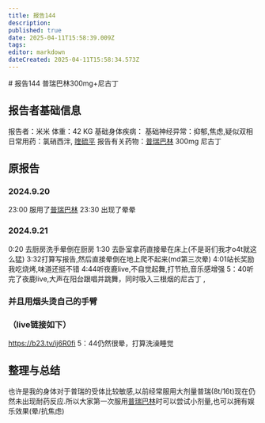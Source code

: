 ```yaml
---
title: 报告144
description: 
published: true
date: 2025-04-11T15:58:39.009Z
tags: 
editor: markdown
dateCreated: 2025-04-11T15:58:34.573Z
---
```


﻿# 报告144 普瑞巴林300mg+尼古丁

## 报告者基础信息
报告者：米米
体重：42 KG
基础身体疾病：
基础神经异常：抑郁,焦虑,疑似双相
日常用药：氯硝西泮, [喹硫平](/drug/QTP)
报告有关药物：[普瑞巴林](/drug/PR80) 300mg 尼古丁

## 原报告

### 2024.9.20
23:00 服用了[普瑞巴林](/drug/PR80)
23:30 出现了晕晕


### 2024.9.21
0:20 去厨房洗手晕倒在厨房
1:30 去卧室拿药直接晕在床上(不是哥们我才o4t就这么猛)
3:32打算写报告,然后直接晕倒在地上爬不起来(md第三次晕)
4:01站长奖励我吃烧烤,味道还挺不错
4:44听夜鹿live,不自觉起舞,打节拍,音乐感增强
5：40听完了夜鹿live,大声在阳台跟唱并跳舞，同时吸入三根烟的尼古丁 ,
### 并且用烟头烫自己的手臂
### （live链接如下）
https://b23.tv/ij6R0fi
5：44仍然很晕，打算洗澡睡觉

## 整理与总结
也许是我的身体对于普瑞的受体比较敏感,以前经常服用大剂量普瑞(8t/16t)现在仍然未出现耐药反应.所以大家第一次服用[普瑞巴林](/drug/PR80)时可以尝试小剂量,也可以拥有娱乐效果(晕/抗焦虑)